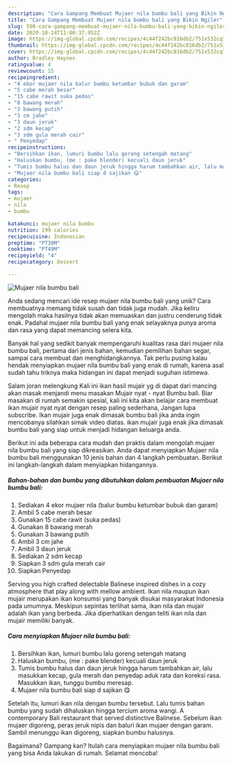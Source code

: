 ```yaml
---
description: "Cara Gampang Membuat Mujaer nila bumbu bali yang Bikin Ngiler"
title: "Cara Gampang Membuat Mujaer nila bumbu bali yang Bikin Ngiler"
slug: 598-cara-gampang-membuat-mujaer-nila-bumbu-bali-yang-bikin-ngiler
date: 2020-10-24T11:00:37.952Z
image: https://img-global.cpcdn.com/recipes/4c44f242bc816db2/751x532cq70/mujaer-nila-bumbu-bali-foto-resep-utama.jpg
thumbnail: https://img-global.cpcdn.com/recipes/4c44f242bc816db2/751x532cq70/mujaer-nila-bumbu-bali-foto-resep-utama.jpg
cover: https://img-global.cpcdn.com/recipes/4c44f242bc816db2/751x532cq70/mujaer-nila-bumbu-bali-foto-resep-utama.jpg
author: Bradley Haynes
ratingvalue: 4
reviewcount: 15
recipeingredient:
- "4 ekor mujaer nila balur bumbu ketumbar bubuk dan garam"
- "5 cabe merah besar"
- "15 cabe rawit suka pedas"
- "8 bawang merah"
- "3 bawang putih"
- "3 cm jahe"
- "3 daun jeruk"
- "2 sdm kecap"
- "3 sdm gula merah cair"
- " Penyedap"
recipeinstructions:
- "Bersihkan ikan, lumuri bumbu lalu goreng setengah matang"
- "Haluskan bumbu, (me : pake blender) kecuali daun jeruk"
- "Tumis bumbu halus dan daun jeruk hingga harum tambahkan air, lalu masukkan kecap, gula merah dan penyedap aduk rata dan koreksi rasa. Masukkan ikan, tunggu bumbu meresap."
- "Mujaer nila bumbu bali siap d sajikan 😋"
categories:
- Resep
tags:
- mujaer
- nila
- bumbu

katakunci: mujaer nila bumbu 
nutrition: 199 calories
recipecuisine: Indonesian
preptime: "PT30M"
cooktime: "PT49M"
recipeyield: "4"
recipecategory: Dessert

---
```



![Mujaer nila bumbu bali](https://img-global.cpcdn.com/recipes/4c44f242bc816db2/751x532cq70/mujaer-nila-bumbu-bali-foto-resep-utama.jpg)

Anda sedang mencari ide resep mujaer nila bumbu bali yang unik? Cara membuatnya memang tidak susah dan tidak juga mudah. Jika keliru mengolah maka hasilnya tidak akan memuaskan dan justru cenderung tidak enak. Padahal mujaer nila bumbu bali yang enak selayaknya punya aroma dan rasa yang dapat memancing selera kita.

Banyak hal yang sedikit banyak mempengaruhi kualitas rasa dari mujaer nila bumbu bali, pertama dari jenis bahan, kemudian pemilihan bahan segar, sampai cara membuat dan menghidangkannya. Tak perlu pusing kalau hendak menyiapkan mujaer nila bumbu bali yang enak di rumah, karena asal sudah tahu triknya maka hidangan ini dapat menjadi suguhan istimewa.

Salam joran melengkung Kali ini ikan hasil mujair yg di dapat dari mancing akan masak menjandi menu masakan Mujair nyat - nyat Bumbu bali. Biar masakan di rumah semakin spesial, kali ini kita akan belajar cara membuat ikan mujair nyat nyat dengan resep paling sederhana, Jangan lupa subscribe. Ikan mujair juga enak dimasak bumbu bali jika anda ingin mencobanya silahkan simak video diatas. ikan mujair juga enak jika dimasak bumbu bali yang siap untuk menjadi hidangan keluarga anda.


Berikut ini ada beberapa cara mudah dan praktis dalam mengolah mujaer nila bumbu bali yang siap dikreasikan. Anda dapat menyiapkan Mujaer nila bumbu bali menggunakan 10 jenis bahan dan 4 langkah pembuatan. Berikut ini langkah-langkah dalam menyiapkan hidangannya.

<!--inarticleads1-->

##### Bahan-bahan dan bumbu yang dibutuhkan dalam pembuatan Mujaer nila bumbu bali:

1. Sediakan 4 ekor mujaer nila (balur bumbu ketumbar bubuk dan garam)
1. Ambil 5 cabe merah besar
1. Gunakan 15 cabe rawit (suka pedas)
1. Gunakan 8 bawang merah
1. Gunakan 3 bawang putih
1. Ambil 3 cm jahe
1. Ambil 3 daun jeruk
1. Sediakan 2 sdm kecap
1. Siapkan 3 sdm gula merah cair
1. Siapkan  Penyedap


Serving you high crafted delectable Balinese inspired dishes in a cozy atmosphere that play along with mellow ambient. Ikan nila maupun ikan mujair merupakan ikan konsumsi yang banyak disukai masyarakat Indonesia pada umumnya. Meskipun sepintas terlihat sama, ikan nila dan mujair adalah ikan yang berbeda. Jika diperhatikan dengan teliti ikan nila dan mujair memiliki banyak. 

<!--inarticleads2-->

##### Cara menyiapkan Mujaer nila bumbu bali:

1. Bersihkan ikan, lumuri bumbu lalu goreng setengah matang
1. Haluskan bumbu, (me : pake blender) kecuali daun jeruk
1. Tumis bumbu halus dan daun jeruk hingga harum tambahkan air, lalu masukkan kecap, gula merah dan penyedap aduk rata dan koreksi rasa. Masukkan ikan, tunggu bumbu meresap.
1. Mujaer nila bumbu bali siap d sajikan 😋


Setelah itu, lumuri ikan nila dengan bumbu tersebut. Lalu tumis bahan bumbu yang sudah dihaluskan hingga tercium aroma wangi. A contemporary Bali restaurant that served distinctive Balinese. Sebelum ikan mujaer digoreng, peras jeruk nipis dan baluri ikan mujaer dengan garam. Sambil menunggu ikan digoreng, siapkan bumbu halusnya. 

Bagaimana? Gampang kan? Itulah cara menyiapkan mujaer nila bumbu bali yang bisa Anda lakukan di rumah. Selamat mencoba!
